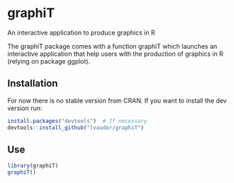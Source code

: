 # graphiT

An interactive application to produce graphics in R

The graphiT package comes with a function graphiT which launches an interactive application that help users with the production of graphics in R (relying on package ggplot).


## Installation

For now there is no stable version from CRAN. If you want to install the dev version run:
  
```r
install.packages("devtools")  # If necessary
devtools::install_github("lvaudor/graphiT")
```

## Use

```r
library(graphiT)
graphiT()
```